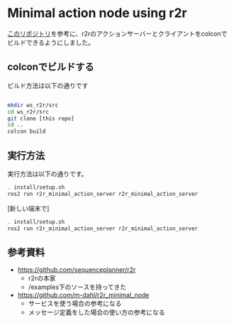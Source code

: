 # Minimal action node using r2r

[このリポジトリ](https://github.com/m-dahl/r2r_minimal_node)を参考に、r2rのアクションサーバーとクライアントをcolconでビルドできるようにしました。

## colconでビルドする
ビルド方法は以下の通りです

``` sh

mkdir ws_r2r/src
cd ws_r2r/src
git clone [this repo]
cd ..
colcon build
```

## 実行方法
実行方法は以下の通りです。

``` sh
. install/setup.sh
ros2 run r2r_minimal_action_server r2r_minimal_action_server
```

[新しい端末で]
``` sh
. install/setup.sh
ros2 run r2r_minimal_action_server r2r_minimal_action_server
```


## 参考資料
- https://github.com/sequenceplanner/r2r
    - r2rの本家
    - /examples下のソースを持ってきた
- https://github.com/m-dahl/r2r_minimal_node
    - サービスを使う場合の参考になる
    - メッセージ定義をした場合の使い方の参考になる